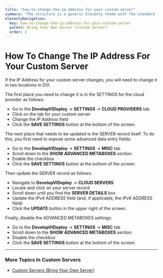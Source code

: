```yaml
---
title: "how-to-change-the-ip-address-for-your-custom-server"
summary: "The structure is a generic Eleventy theme with the standard folder and file names."
eleventyNavigation:
  key: how-to-change-the-ip-address-for-your-custom-server
  parent: Bring Your Own Server (Custom Server)
  order: 2
---
```

# How To Change The IP Address For Your Custom Server

If the IP Address for your custom server changes, you will need to change it in two locations in DVI.

The first place you need to change it is in the SETTINGS for the cloud provider as follows:

*   Go to the **DevelopVIDeploy** → **SETTINGS** → **CLOUD PROVIDERS** tab
*   Click on the tab for your custom server
*   Change the _IP Address_ field
*   Click the **SAVE SETTINGS** button at the bottom of the screen.

The next place that needs to be updated is the SERVER record itself. To do this, you first need to expose some advanced data entry fields:

*   Go to the **DevelopVIDeploy** → **SETTINGS** → **MISC** tab
*   Scroll down to the **SHOW ADVANCED METABOXES** section
*   Enable the checkbox
*   Click the **SAVE SETTINGS** button at the bottom of the screen.

Then update the SERVER record as follows:

*   Navigate to **DevelopVIDeploy** → **CLOUD SERVERS**
*   Locate and click on your server record
*   Scroll down until you find the **SERVER DETAILS** box
*   Update the _IPv4 ADDRESS_ field (and, if applicable, the _IPv6 ADDRESS_ field)
*   Click the **UPDATE** button in the upper right of the screen.

Finally, disable the ADVANCED METABOXES settings:

*   Go to the **DevelopVIDeploy** → **SETTINGS** → **MISC** tab
*   Scroll down to the **SHOW ADVANCED METABOXES** section
*   Disable the checkbox
*   Click the **SAVE SETTINGS** button at the bottom of the screen.

- - -

### More Topics In Custom Servers

*   [Custom Servers (Bring Your Own Server)](https://web.archive.org/web/20240420011821/https://wpclouddeploy.com/documentation/wpcloud-deploy-admin/custom-servers-bring-your-own-server/)
